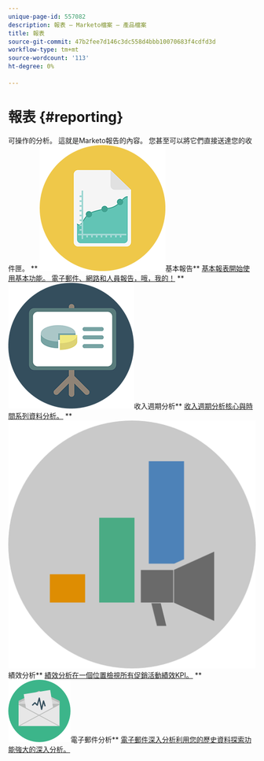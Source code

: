 ```yaml
---
unique-page-id: 557082
description: 報表 — Marketo檔案 — 產品檔案
title: 報表
source-git-commit: 47b2fee7d146c3dc558d4bbb10070683f4cdfd3d
workflow-type: tm+mt
source-wordcount: '113'
ht-degree: 0%

---
```



# 報表 {#reporting}

可操作的分析。 這就是Marketo報告的內容。 您甚至可以將它們直接送達您的收件匣。
** ![基本報表](assets/documents-bookmarks-17.png)基本報告** [基本報表開始使用基本功能。 電子郵件、網路和人員報告，哦，我的！](https://docs.marketo.com/display/DOCS/Basic+Reporting)     ** ![收入週期分析](assets/seo-08.png)收入週期分析** [收入週期分析核心與時間系列資料分析。](https://docs.marketo.com/display/DOCS/Revenue+Cycle+Analytics)     ** ![績效分析](assets/mpi-for-docs-2x.png)績效分析** [績效分析在一個位置檢視所有促銷活動績效KPI。](https://docs.marketo.com/display/DOCS/Marketing+Performance+Insights)     ** ![電子郵件分析](assets/email-insights.png)電子郵件分析** [電子郵件深入分析利用您的歷史資料探索功能強大的深入分析。](https://docs.marketo.com/display/DOCS/Email+Insights)